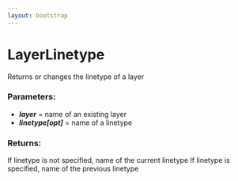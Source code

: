 ```yaml
---
layout: bootstrap
---
```


# LayerLinetype

Returns or changes the linetype of a layer
        

### Parameters:

- ***layer*** = name of an existing layer
- ***linetype[opt]*** = name of a linetype
        

### Returns:


If linetype is not specified, name of the current linetype
If linetype is specified, name of the previous linetype
        
